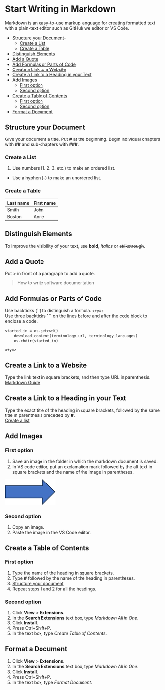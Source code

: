
# Start Writing in Markdown <!-- omit in toc -->

Markdown is an easy-to-use markup language for creating formatted text with a plain-text editor such as GitHub we editor or VS Code.

- [Structure your Document](#structure-your-document)- 
  - [Create a List](#create-a-list)
  - [Create a Table](#create-a-table)
- [Distinguish Elements](#distinguish-elements)
- [Add a Quote](#add-a-quote)
- [Add Formulas or Parts of Code](#add-formulas-or-parts-of-code)
- [Create a Link to a Website](#create-a-link-to-a-website)
- [Create a Link to a Heading in your Text](#create-a-link-to-a-heading-in-your-text)
- [Add Images](#add-images)
  - [First option](#first-option)
  - [Second option](#second-option)
- [Create a Table of Contents](#create-a-table-of-contents)
  - [First option](#first-option-1)
  - [Second option](#second-option-1)
- [Format a Document](#format-a-document)

## Structure your Document

Give your document a title. Put **#** at the beginning. Begin individual chapters with **##** and sub-chapters with **###**.

### Create a List

1. Use numbers (1. 2. 3. etc.) to make an ordered list.
- Use a hyphen (-) to make an unordered list.
  
### Create a Table

| Last name | First name |
| --------- | ---------- |
| Smith     | John       |
| Boston    | Anne       |

## Distinguish Elements

To improve the visibility of your text, use **bold**, *italics* or ~~striketrough~~.  

## Add a Quote

Put > in front of a paragraph to add a quote.

> How to write software documentation

## Add Formulas or Parts of Code

Use backticks (``) to distinguish a formula.
`x+y=z`  
Use three backticks **```** on the lines before and after the code block to enclose a code.
```
started_in = os.getcwd()
    download_content(terminology_url, terminology_languages)
    os.chdir(started_in)
```
```
x+y=z
```
## Create a Link to a Website

Type the link text in square brackets, and then type URL in parenthesis.
[Markdown Guide](https://www.markdownguide.org/cheat-sheet/)

## Create a Link to a Heading in your Text

Type the exact title of the heading in square brackets, followed by the same title in parenthesis preceded by **#**.  
[Create a list](#create-a-list)

## Add Images

### First option
1. Save an image in the folder in which the markdown document is saved.
2. In VS code editor, put an exclamation mark followed by the alt text in square brackets and the name of the image in parentheses.
   
![Alt text](Strzałka.jpg)  

### Second option
1. Copy an image.
2. Paste the image in the VS Code editor.

## Create a Table of Contents

### First option
1. Type the name of the heading in square brackets.
2. Type **#** followed by the name of the heading in parentheses.
3. [Structure your document](#structure-your-document)
4. Repeat steps 1 and 2 for all the headings.  

### Second option  
1. Click **View** > **Extensions**.
2. In the **Search Extensions** text box, type _Markdown All in One_.
3. Click **Install**.
4. Press Ctrl+Shift+P.
5. In the text box, type _Create Table of Contents_.

## Format a Document
1. Click **View** > **Extensions**.
2. In the **Search Extensions** text box, type _Markdown All in One_.
3. Click **Install**.
4. Press Ctrl+Shift+P.
5. In the text box, type _Format Document_.


